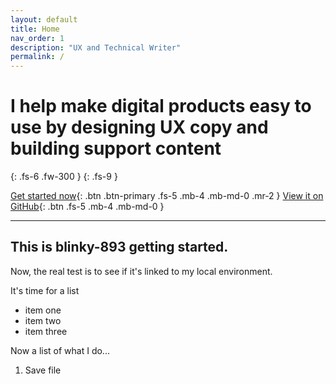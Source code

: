 ```yaml
---
layout: default
title: Home
nav_order: 1
description: "UX and Technical Writer"
permalink: /
---
```


# I help make digital products easy to use by designing UX copy and building support content 

{: .fs-6 .fw-300 }
{: .fs-9 }


[Get started now](https://www.google.com){: .btn .btn-primary .fs-5 .mb-4 .mb-md-0 .mr-2 } [View it on GitHub](https://www.github.com){: .btn .fs-5 .mb-4 .mb-md-0 }

---

## This is blinky-893 getting started.

Now, the real test is to see if it's linked to my local environment.

It's time for a list

- item one
- item two 
- item three

Now a list of what I do...

1. Save file
